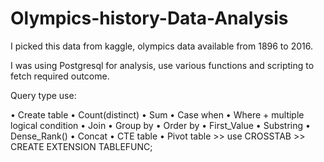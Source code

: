 # Olympics-history-Data-Analysis
I picked this data from kaggle, olympics data available from 1896 to 2016.

I was using Postgresql for analysis, use various functions and scripting to fetch required outcome.

Query type use:

•	Create table
•	Count(distinct)
•	Sum
•	Case when
•	Where + multiple logical condition
•	Join
•	Group by
•	Order by
•	First_Value
•	Substring
•	Dense_Rank()
•	Concat
•	CTE table
•	Pivot table >> use CROSSTAB >> CREATE EXTENSION TABLEFUNC;

